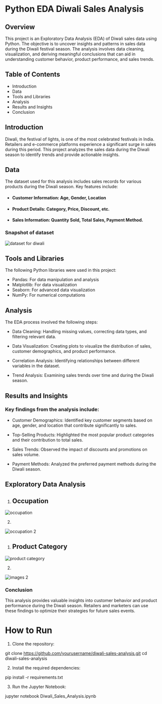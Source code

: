 # Python EDA Diwali Sales Analysis

## Overview
This project is an Exploratory Data Analysis (EDA) of Diwali sales data using Python. The objective is to uncover insights and patterns in sales data during the Diwali festival season. The analysis involves data cleaning, visualization, and deriving meaningful conclusions that can aid in understanding customer behavior, product performance, and sales trends.


## Table of Contents
- Introduction
- Data
- Tools and Libraries
- Analysis
- Results and Insights
- Conclusion

## Introduction
Diwali, the festival of lights, is one of the most celebrated festivals in India. Retailers and e-commerce platforms experience a significant surge in sales during this period. This project analyzes the sales data during the Diwali season to identify trends and provide actionable insights.

## Data
The dataset used for this analysis includes sales records for various products during the Diwali season. Key features include:

- #### Customer Information: Age, Gender, Location
- #### Product Details: Category, Price, Discount, etc.
- #### Sales Information: Quantity Sold, Total Sales, Payment Method.


### Snapshot of dataset

![dataset for diwali](https://github.com/user-attachments/assets/472bb3a2-5785-4db0-8c81-fd01923eed60)


## Tools and Libraries
The following Python libraries were used in this project:

- Pandas: For data manipulation and analysis
- Matplotlib: For data visualization
- Seaborn: For advanced data visualization
- NumPy: For numerical computations

## Analysis
The EDA process involved the following steps:

- Data Cleaning: Handling missing values, correcting data types, and filtering relevant data.

- Data Visualization: Creating plots to visualize the distribution of sales, customer demographics, and product performance.

- Correlation Analysis: Identifying relationships between different variables in the dataset.

- Trend Analysis: Examining sales trends over time and during the Diwali season.

## Results and Insights
### Key findings from the analysis include:

- Customer Demographics: Identified key customer segments based on age, gender, and location that contribute significantly to sales.

- Top-Selling Products: Highlighted the most popular product categories and their contribution to total sales.

- Sales Trends: Observed the impact of discounts and promotions on sales volume.

- Payment Methods: Analyzed the preferred payment methods during the Diwali season.

## Exploratory Data Analysis
1)  ## Occupation
![occupation](https://github.com/user-attachments/assets/06bb2b8d-8018-4157-889f-91e95321c354)


2) 
![occupation 2](https://github.com/user-attachments/assets/af866249-5c74-4ace-8dc4-3be2b1a338d9)



1) ## Product Category
![product category](https://github.com/user-attachments/assets/3cc6bedc-fc98-41d6-a791-1ef683a00ee6)


2)
![images 2](https://github.com/user-attachments/assets/eba9a9dc-2ef7-44da-a26a-1a985a575fce)

### Conclusion

This analysis provides valuable insights into customer behavior and product performance during the Diwali season. Retailers and marketers can use these findings to optimize their strategies for future sales events.

# How to Run
1) Clone the repository:

git clone https://github.com/yourusername/diwali-sales-analysis.git
cd diwali-sales-analysis

2) Install the required dependencies:

pip install -r requirements.txt

3) Run the Jupyter Notebook:

jupyter notebook Diwali_Sales_Analysis.ipynb

